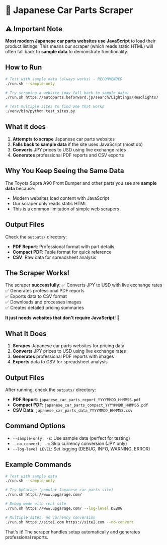 # 🚗 Japanese Car Parts Scraper

## ⚠️ Important Note

**Most modern Japanese car parts websites use JavaScript** to load their product listings. This means our scraper (which reads static HTML) will often fall back to **sample data** to demonstrate functionality.

## How to Run

```bash
# Test with sample data (always works) - RECOMMENDED
./run.sh --sample-only

# Try scraping a website (may fall back to sample data)
./run.sh https://autoparts.beforward.jp/search/Lightings/Headlights/

# Test multiple sites to find one that works
./venv/bin/python test_sites.py
```

## What it does

1. **Attempts to scrape** Japanese car parts websites
2. **Falls back to sample data** if the site uses JavaScript (most do)
3. **Converts** JPY prices to USD using live exchange rates  
4. **Generates** professional PDF reports and CSV exports

## Why You Keep Seeing the Same Data

The Toyota Supra A90 Front Bumper and other parts you see are **sample data** because:
- Modern websites load content with JavaScript
- Our scraper only reads static HTML
- This is a common limitation of simple web scrapers

## Output Files

Check the `outputs/` directory:
- **PDF Report**: Professional format with part details
- **Compact PDF**: Table format for quick reference
- **CSV**: Raw data for spreadsheet analysis

## The Scraper Works!

The scraper **successfully**:
✅ Converts JPY to USD with live exchange rates  
✅ Generates professional PDF reports  
✅ Exports data to CSV format  
✅ Downloads and processes images  
✅ Creates detailed pricing summaries

**It just needs websites that don't require JavaScript!** 🎯

## What It Does

1. **Scrapes** Japanese car parts websites for pricing data
2. **Converts** JPY prices to USD using live exchange rates
3. **Generates** professional PDF reports with images
4. **Exports** data to CSV for spreadsheet analysis

## Output Files

After running, check the `outputs/` directory:
- **PDF Report**: `japanese_car_parts_report_YYYYMMDD_HHMMSS.pdf`
- **Compact PDF**: `japanese_car_parts_compact_YYYYMMDD_HHMMSS.pdf` 
- **CSV Data**: `japanese_car_parts_data_YYYYMMDD_HHMMSS.csv`

## Command Options

- `--sample-only, -s`: Use sample data (perfect for testing)
- `--no-convert, -n`: Skip currency conversion (JPY only)
- `--log-level LEVEL`: Set logging (DEBUG, INFO, WARNING, ERROR)

## Example Commands

```bash
# Test with sample data
./run.sh --sample-only

# Try UpGarage (popular Japanese car parts site)
./run.sh https://www.upgarage.com/

# Debug mode with real site
./run.sh https://www.upgarage.com/ --log-level DEBUG

# Multiple sites, no currency conversion
./run.sh https://site1.com https://site2.com --no-convert
```

That's it! The scraper handles setup automatically and generates professional reports.
